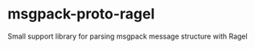 msgpack-proto-ragel
===================

Small support library for parsing msgpack message structure with Ragel
